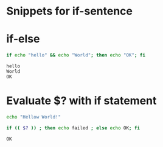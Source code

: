 # Snippets for if-sentence

# if-else

```bash
if echo "hello" && echo "World"; then echo "OK"; fi
```

```console
hello
World
OK
```

# Evaluate $? with if statement

```bash
echo "Hellow World!"
```

```bash
if (( $? )) ; then echo failed ; else echo OK; fi
```

```console
OK
```
